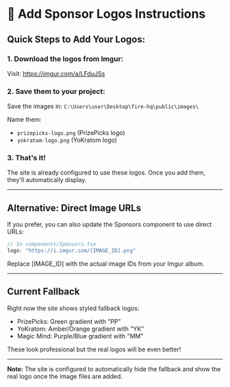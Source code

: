 # 🎨 Add Sponsor Logos Instructions

## Quick Steps to Add Your Logos:

### 1. Download the logos from Imgur:
Visit: https://imgur.com/a/LFduJSs

### 2. Save them to your project:
Save the images in: `C:\Users\user\Desktop\fire-hq\public\images\`

Name them:
- `prizepicks-logo.png` (PrizePicks logo)
- `yokratom-logo.png` (YoKratom logo)

### 3. That's it!
The site is already configured to use these logos. Once you add them, they'll automatically display.

---

## Alternative: Direct Image URLs

If you prefer, you can also update the Sponsors component to use direct URLs:

```javascript
// In components/Sponsors.tsx
logo: "https://i.imgur.com/[IMAGE_ID].png"
```

Replace [IMAGE_ID] with the actual image IDs from your Imgur album.

---

## Current Fallback

Right now the site shows styled fallback logos:
- PrizePicks: Green gradient with "PP"
- YoKratom: Amber/Orange gradient with "YK"
- Magic Mind: Purple/Blue gradient with "MM"

These look professional but the real logos will be even better!

---

**Note:** The site is configured to automatically hide the fallback and show the real logo once the image files are added.
